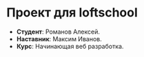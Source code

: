 # Проект для loftschool

* **Студент**: Романов Алексей.
* **Наставник**: Максим Иванов.
* **Курс**: Начинающая веб разработка.